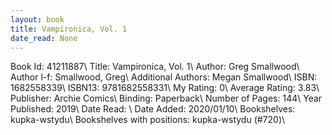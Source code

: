 ```yaml
---
layout: book
title: Vampironica, Vol. 1
date_read: None
---
```


Book Id: 41211887\ 
Title: Vampironica, Vol. 1\ 
Author: Greg Smallwood\ 
Author l-f: Smallwood, Greg\ 
Additional Authors: Megan Smallwood\ 
ISBN: 1682558339\ 
ISBN13: 9781682558331\ 
My Rating: 0\ 
Average Rating: 3.83\ 
Publisher: Archie Comics\ 
Binding: Paperback\ 
Number of Pages: 144\ 
Year Published: 2019\ 
Date Read: \ 
Date Added: 2020/01/10\ 
Bookshelves: kupka-wstydu\ 
Bookshelves with positions: kupka-wstydu (#720)\ 

